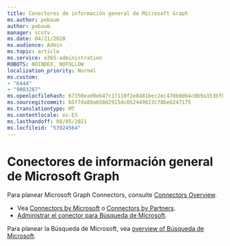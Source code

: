 ```yaml
---
title: Conectores de información general de Microsoft Graph
ms.author: pebaum
author: pebaum
manager: scotv
ms.date: 04/21/2020
ms.audience: Admin
ms.topic: article
ms.service: o365-administration
ROBOTS: NOINDEX, NOFOLLOW
localization_priority: Normal
ms.custom:
- "6444"
- "9003287"
ms.openlocfilehash: 67350ead0eb47c17110f2e8481bec2ec470b0d64c0b9a353bfbeeebb0a04d83a
ms.sourcegitcommit: b5f7da89a650d2915dc652449623c78be6247175
ms.translationtype: MT
ms.contentlocale: es-ES
ms.lasthandoff: 08/05/2021
ms.locfileid: "53924564"
---
```

# <a name="overview-of-microsoft-graph-connectors"></a>Conectores de información general de Microsoft Graph

Para planear Microsoft Graph Connectors, consulte [Connectors Overview](https://docs.microsoft.com/microsoftsearch/connectors-overview).

- Vea [Connectors by Microsoft](https://docs.microsoft.com/microsoftsearch/connectors-gallery#Microsoft) o  [Connectors by Partners](https://docs.microsoft.com/microsoftsearch/connectors-gallery#Partners).
- [Administrar el conector para Búsqueda de Microsoft](https://docs.microsoft.com/microsoftsearch/manage-connector).

Para planear la Búsqueda de Microsoft, vea [overview of Búsqueda de Microsoft](https://docs.microsoft.com/microsoftsearch/overview-microsoft-search).
